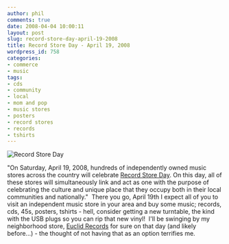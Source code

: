 ```yaml
---
author: phil
comments: true
date: 2008-04-04 10:00:11
layout: post
slug: record-store-day-april-19-2008
title: Record Store Day - April 19, 2008
wordpress_id: 758
categories:
- commerce
- music
tags:
- cds
- community
- local
- mom and pop
- music stores
- posters
- record stores
- records
- tshirts
---
```


![Record Store Day](http://www.fak3r.com/wp-content/uploads/2008/03/339718370.jpeg)


"On Saturday, April 19, 2008, hundreds of independently owned music stores across the country will celebrate [Record Store Day](http://www.recordstoreday.com/).  On this day, all of these stores will simultaneously link and act as one with the purpose of celebrating the culture and unique place that they occupy both in their local communities and nationally."  There you go, April 19th I expect all of you to visit an independent music store in your area and buy some music; records, cds, 45s, posters, tshirts - hell, consider getting a new turntable, the kind with the USB plugs so you can rip that new vinyl!  I'll be swinging by my neighborhood store, [Euclid Records](http://www.euclidrecords.com/) for sure on that day (and likely before...) - the thought of not having that as an option terrifies me.
